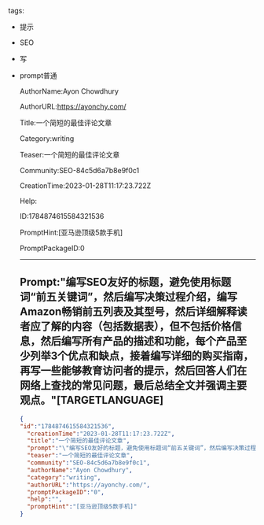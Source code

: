   tags: 
- 提示
- SEO
- 写
- prompt普通

  AuthorName:Ayon Chowdhury

  AuthorURL:https://ayonchy.com/

  Title:一个简短的最佳评论文章

  Category:writing

  Teaser:一个简短的最佳评论文章

  Community:SEO-84c5d6a7b8e9f0c1

  CreationTime:2023-01-28T11:17:23.722Z

  Help:

  ID:1784874615584321536

  PromptHint:[亚马逊顶级5款手机]

  PromptPackageID:0

  ---

  ## Prompt:"编写SEO友好的标题，避免使用标题词“前五关键词”，然后编写决策过程介绍，编写Amazon畅销前五列表及其型号，然后详细解释读者应了解的内容（包括数据表），但不包括价格信息，然后编写所有产品的描述和功能，每个产品至少列举3个优点和缺点，接着编写详细的购买指南，再写一些能够教育访问者的提示，然后回答人们在网络上查找的常见问题，最后总结全文并强调主要观点。"[TARGETLANGUAGE]

  ```json
  {
  "id":"1784874615584321536",
    "creationTime":"2023-01-28T11:17:23.722Z",
    "title":"一个简短的最佳评论文章",
    "prompt":"\"编写SEO友好的标题，避免使用标题词“前五关键词”，然后编写决策过程介绍，编写Amazon畅销前五列表及其型号，然后详细解释读者应了解的内容（包括数据表），但不包括价格信息，然后编写所有产品的描述和功能，每个产品至少列举3个优点和缺点，接着编写详细的购买指南，再写一些能够教育访问者的提示，然后回答人们在网络上查找的常见问题，最后总结全文并强调主要观点。\"[TARGETLANGUAGE]",
    "teaser":"一个简短的最佳评论文章",
    "community":"SEO-84c5d6a7b8e9f0c1",
    "authorName":"Ayon Chowdhury",
    "category":"writing",
    "authorURL":"https://ayonchy.com/",
    "promptPackageID":"0",
    "help":"",
    "promptHint":"[亚马逊顶级5款手机]"
  }
  ```
